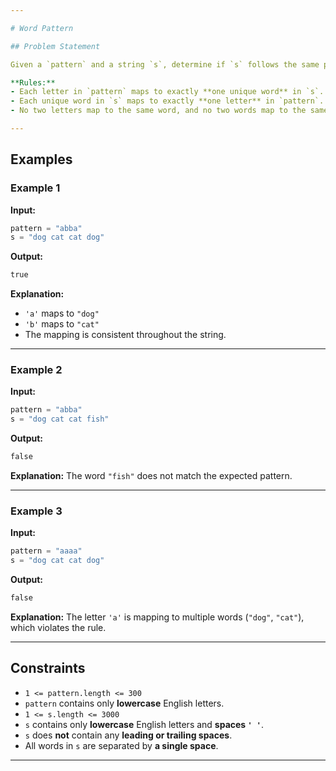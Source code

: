 ```yaml
---

# Word Pattern

## Problem Statement

Given a `pattern` and a string `s`, determine if `s` follows the same pattern.

**Rules:**
- Each letter in `pattern` maps to exactly **one unique word** in `s`.
- Each unique word in `s` maps to exactly **one letter** in `pattern`.
- No two letters map to the same word, and no two words map to the same letter.

---
```


## Examples

### Example 1

**Input:**
```python
pattern = "abba"
s = "dog cat cat dog"
```
**Output:**
```python
true
```

**Explanation:**
- `'a'` maps to `"dog"`
- `'b'` maps to `"cat"`
- The mapping is consistent throughout the string.

---

### Example 2

**Input:**
```python
pattern = "abba"
s = "dog cat cat fish"
```
**Output:**
```python
false
```
**Explanation:** The word `"fish"` does not match the expected pattern.

---

### Example 3

**Input:**
```python
pattern = "aaaa"
s = "dog cat cat dog"
```
**Output:**
```python
false
```
**Explanation:** The letter `'a'` is mapping to multiple words (`"dog"`, `"cat"`), which violates the rule.

---

## Constraints

- `1 <= pattern.length <= 300`
- `pattern` contains only **lowercase** English letters.
- `1 <= s.length <= 3000`
- `s` contains only **lowercase** English letters and **spaces `' '`**.
- `s` does **not** contain any **leading or trailing spaces**.
- All words in `s` are separated by **a single space**.

---